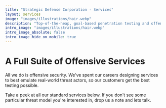 ```yaml
---
title: "Strategic Defense Corporation - Services"
layout: services
image: "images/illustrations/hair.webp"
description: "Top-of-the-heap, goal-based penetration testing and offensive security services"
intro_image: "images/illustrations/hair.webp"
intro_image_absolute: false
intro_image_hide_on_mobile: true
---
```


# A Full Suite of Offensive Services

All we do is offensive security. We've spent our careers designing services to best emulate real-world threat actors, so our customers get the best testing possible.  

Take a peek at all our standard services below. If you don't see some particular threat model you're interested in, drop us a note and lets talk. 
